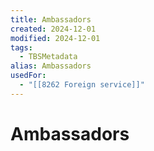 ```yaml
---
title: Ambassadors
created: 2024-12-01
modified: 2024-12-01
tags:
  - TBSMetadata
alias: Ambassadors
usedFor:
  - "[[8262 Foreign service]]"
---
```

# Ambassadors
